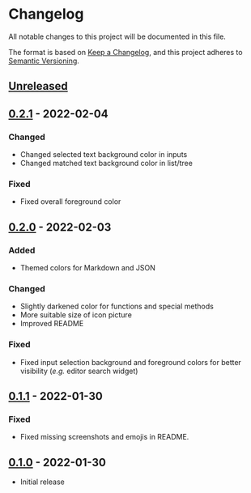 # Changelog

All notable changes to this project will be documented in this file.

The format is based on [Keep a Changelog](https://keepachangelog.com/en/1.0.0/),
and this project adheres to [Semantic Versioning](https://semver.org/spec/v2.0.0.html).

## [Unreleased](https://github.com/gregadro/brownie-theme/blob/main/CHANGELOG.md)

## [0.2.1](https://github.com/gregadro/brownie-theme/blob/main/CHANGELOG.md) - 2022-02-04

### Changed

- Changed selected text background color in inputs
- Changed matched text background color in list/tree

### Fixed

- Fixed overall foreground color

## [0.2.0](https://github.com/gregadro/brownie-theme/blob/main/CHANGELOG.md) - 2022-02-03

### Added

- Themed colors for Markdown and JSON

### Changed

- Slightly darkened color for functions and special methods
- More suitable size of icon picture
- Improved README

### Fixed

- Fixed input selection background and foreground colors for better visibility (_e.g._ editor search widget)

## [0.1.1](https://github.com/gregadro/brownie-theme/blob/main/CHANGELOG.md) - 2022-01-30

### Fixed

- Fixed missing screenshots and emojis in README.

## [0.1.0](https://github.com/gregadro/brownie-theme/blob/main/CHANGELOG.md) - 2022-01-30

- Initial release
